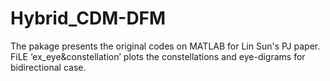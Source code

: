 # Hybrid_CDM-DFM
The pakage presents the original codes on MATLAB for Lin Sun's PJ paper. 
FiLE ‘ex_eye&constellation’ plots the constellations and eye-digrams for bidirectional case.
